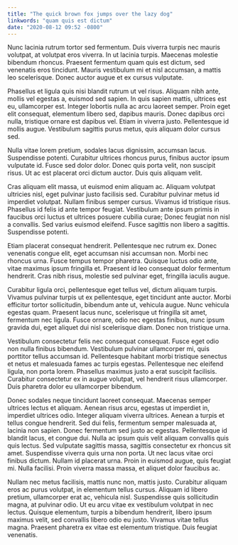 ```yaml
---
title: "The quick brown fox jumps over the lazy dog"
linkwords: "quam quis est dictum"
date: "2020-08-12 09:52 -0800"
---
```


Nunc lacinia rutrum tortor sed fermentum. Duis viverra turpis nec mauris volutpat, at volutpat eros viverra. In ut lacinia turpis. Maecenas molestie bibendum rhoncus. Praesent fermentum quam quis est dictum, sed venenatis eros tincidunt. Mauris vestibulum mi et nisl accumsan, a mattis leo scelerisque. Donec auctor augue et ex cursus vulputate.

Phasellus et ligula quis nisi blandit rutrum ut vel risus. Aliquam nibh ante, mollis vel egestas a, euismod sed sapien. In quis sapien mattis, ultrices est eu, ullamcorper est. Integer lobortis nulla ac arcu laoreet semper. Proin eget elit consequat, elementum libero sed, dapibus mauris. Donec dapibus orci nulla, tristique ornare est dapibus vel. Etiam in viverra justo. Pellentesque id mollis augue. Vestibulum sagittis purus metus, quis aliquam dolor cursus sed.

Nulla vitae lorem pretium, sodales lacus dignissim, accumsan lacus. Suspendisse potenti. Curabitur ultrices rhoncus purus, finibus auctor ipsum vulputate id. Fusce sed dolor dolor. Donec quis porta velit, non suscipit risus. Ut ac est placerat orci dictum auctor. Duis quis aliquam velit.

Cras aliquam elit massa, ut euismod enim aliquam ac. Aliquam volutpat ultricies nisl, eget pulvinar justo facilisis sed. Curabitur pulvinar metus id imperdiet volutpat. Nullam finibus semper cursus. Vivamus id tristique risus. Phasellus id felis id ante tempor feugiat. Vestibulum ante ipsum primis in faucibus orci luctus et ultrices posuere cubilia curae; Donec feugiat non nisl a convallis. Sed varius euismod eleifend. Fusce sagittis non libero a sagittis. Suspendisse potenti.

Etiam placerat consequat hendrerit. Pellentesque nec rutrum ex. Donec venenatis congue elit, eget accumsan nisi accumsan non. Morbi nec rhoncus urna. Fusce tempus tempor pharetra. Quisque luctus odio ante, vitae maximus ipsum fringilla et. Praesent id leo consequat dolor fermentum hendrerit. Cras nibh risus, molestie sed pulvinar eget, fringilla iaculis augue.

Curabitur ligula orci, pellentesque eget tellus vel, dictum aliquam turpis. Vivamus pulvinar turpis ut ex pellentesque, eget tincidunt ante auctor. Morbi efficitur tortor sollicitudin, bibendum ante ut, vehicula augue. Nunc vehicula egestas quam. Praesent lacus nunc, scelerisque ut fringilla sit amet, fermentum nec ligula. Fusce ornare, odio nec egestas finibus, nunc ipsum gravida dui, eget aliquet dui nisl scelerisque diam. Donec non tristique urna.

Vestibulum consectetur felis nec consequat consequat. Fusce eget odio non nulla finibus bibendum. Vestibulum pulvinar ullamcorper mi, quis porttitor tellus accumsan id. Pellentesque habitant morbi tristique senectus et netus et malesuada fames ac turpis egestas. Pellentesque nec eleifend ligula, non porta lorem. Phasellus maximus justo a erat suscipit facilisis. Curabitur consectetur ex in augue volutpat, vel hendrerit risus ullamcorper. Duis pharetra dolor eu ullamcorper bibendum.

Donec sodales neque tincidunt laoreet consequat. Maecenas semper ultrices lectus et aliquam. Aenean risus arcu, egestas ut imperdiet in, imperdiet ultrices odio. Integer aliquam viverra ultrices. Aenean a turpis et tellus congue hendrerit. Sed dui felis, fermentum semper malesuada at, lacinia non sapien. Donec fermentum sed justo ac egestas. Pellentesque id blandit lacus, et congue dui. Nulla ac ipsum quis velit aliquam convallis quis quis lectus. Sed vulputate sagittis massa, sagittis consectetur ex rhoncus sit amet. Suspendisse viverra quis urna non porta. Ut nec lacus vitae orci finibus dictum. Nullam id placerat urna. Proin in euismod augue, quis feugiat mi. Nulla facilisi. Proin viverra massa massa, et aliquet dolor faucibus ac.

Nullam nec metus facilisis, mattis nunc non, mattis justo. Curabitur aliquam eros ac purus volutpat, in elementum tellus cursus. Aliquam id libero pretium, ullamcorper erat ac, vehicula nisl. Suspendisse quis sollicitudin magna, at pulvinar odio. Ut eu arcu vitae ex vestibulum volutpat in nec lectus. Quisque elementum, turpis a bibendum hendrerit, libero ipsum maximus velit, sed convallis libero odio eu justo. Vivamus vitae tellus magna. Praesent pharetra ex vitae est elementum tristique. Duis feugiat venenatis.

